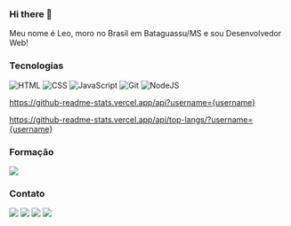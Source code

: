 ### Hi there 👋

Meu nome é Leo, moro no Brasil em Bataguassu/MS e sou Desenvolvedor Web! 

### Tecnologias
![HTML](https://img.shields.io/badge/HTML5-E34F26?style=for-the-badge&logo=html5&logoColor=white)
![CSS](https://img.shields.io/badge/CSS3-1572B6?style=for-the-badge&logo=css3&logoColor=white)
![JavaScript](https://img.shields.io/badge/JavaScript-323330?style=for-the-badge&logo=javascript&logoColor=F7DF1E)
![Git](https://img.shields.io/badge/GIT-E44C30?style=for-the-badge&logo=git&logoColor=white)
![NodeJS](https://img.shields.io/badge/Node.js-339933?style=for-the-badge&logo=nodedotjs&logoColor=white)

https://github-readme-stats.vercel.app/api?username={username}

https://github-readme-stats.vercel.app/api/top-langs/?username={username}

### Formação
<p>
  <a href="https://github.com/betrybe"><img src="https://img.shields.io/badge/Trybe-blueviolet?color=2EBB88"></a>
</p>

### Contato
<p>
  <a href="https://www.linkedin.com/in/leo-cavalcante-701713235/"><img src="https://img.shields.io/badge/LinkedIn-0077B5?style=for-the-badge&logo=linkedin&logoColor=white"></a>
  <a href="mailto:leonardoprimoc@hotmail.com"><img src="https://img.shields.io/badge/Microsoft_Outlook-0078D4?style=for-the-badge&logo=microsoft-outlook&logoColor=white"></a>
  <a href="https://dimyleo.github.io/"><img src="https://img.shields.io/badge/website-000000?style=for-the-badge&logo=About.me&logoColor=white"></a>
  <a href="https://github.com/DimyLeo"><img src="https://img.shields.io/badge/GitHub-100000?style=for-the-badge&logo=github&logoColor=white"></a>
</p>

<!--
**DimyLeo/DimyLeo** is a ✨ _special_ ✨ repository because its `README.md` (this file) appears on your GitHub profile.

Here are some ideas to get you started:

- 🔭 I’m currently working on ...
- 🌱 I’m currently learning ...
- 👯 I’m looking to collaborate on ...
- 🤔 I’m looking for help with ...
- 💬 Ask me about ...
- 📫 How to reach me: ...
- 😄 Pronouns: ...
- ⚡ Fun fact: ...
-->
